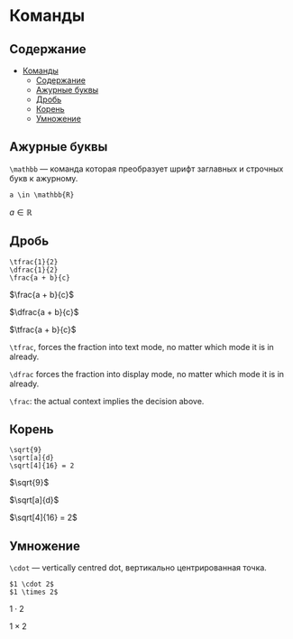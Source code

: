 # Команды

## Содержание

- [Команды](#команды)
  - [Содержание](#содержание)
  - [Ажурные буквы](#ажурные-буквы)
  - [Дробь](#дробь)
  - [Корень](#корень)
  - [Умножение](#умножение)

## Ажурные буквы

`\mathbb` — команда которая преобразует шрифт заглавных и строчных букв к ажурному.

```text
a \in \mathbb{R}
```

$a \in \mathbb{R}$

## Дробь

```text
\tfrac{1}{2}
\dfrac{1}{2}
\frac{a + b}{c}
```

$\frac{a + b}{c}$

$\dfrac{a + b}{c}$

$\tfrac{a + b}{c}$


`\tfrac`, forces the fraction into text mode, no matter which mode it is in already.

`\dfrac` forces the fraction into display mode, no matter which mode it is in already.

`\frac`: the actual context implies the decision above.

## Корень

```text
\sqrt{9}
\sqrt[a]{d}
\sqrt[4]{16} = 2
```

$\sqrt{9}$

$\sqrt[a]{d}$

$\sqrt[4]{16} = 2$

## Умножение

`\cdot` — vertically centred dot, вертикально центрированная точка.

```text
$1 \cdot 2$
$1 \times 2$
```

$1 \cdot 2$

$1 \times 2$
